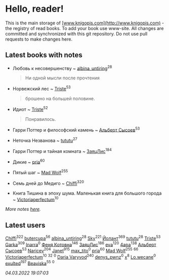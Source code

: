 # Hello, reader!
This is the main storage of [www.knigopis.com](http://www.knigopis.com) - the registry of read books.
To add your book use www-site. All changes are committed and synchronized with this git repository.
Do not use pull requests to make changes here.


## Latest books with notes
* Любовь к несовершенству ~ [albina_untiring](users/257/2579695-vkontakte)<sup>28</sup>
    > Ни одной мысли после прочтения

* Норвежский лес ~ [Triste](users/517/5175580462988229760-mailru)<sup>53</sup>
    > брошено на большей половине.

* Идиот ~ [Triste](users/517/5175580462988229760-mailru)<sup>52</sup>
    > Понравилось.

* Гарри Поттер и философский камень ~ [Альберт Сысоев](users/474/47446642-vkontakte)<sup>53</sup>

* Неточка Незванова ~ [tututu](users/135/135685382-vkontakte)<sup>27</sup>

* Гарри Поттер и тайная комната ~ [ЗаяцЛис](users/112/112388384595246311466-google)<sup>184</sup>

* Дикие ~ [pria](users/128/128917939-vkontakte)<sup>60</sup>

* Пятый шаг ~ [Mad Wolf](users/947/94738840-vkontakte)<sup>255</sup>

* Семь дней до Медиго ~ [Chiffi](users/105/105831994080785626680-google)<sup>320</sup>

* Книга Тишина в эпоху шума. Маленькая книга для большого города ~ [Victoriaperfectum](users/117/117396356938980769291-google)<sup>10</sup>


_More notes [here](latest_books_with_notes.md)._


## Latest users
[Chiffi](users/105/105831994080785626680-google)<sup>322</sup> 
[butercupa](users/193/193697993-vkontakte)<sup>56</sup> 
[albina_untiring](users/257/2579695-vkontakte)<sup>28</sup> 
[Sky](users/118/118049897850017649660-googleplus)<sup>221</sup> 
[Йолант](users/104/104690883692185089260-google)<sup>369</sup> 
[tututu](users/135/135685382-vkontakte)<sup>28</sup> 
[Triste](users/517/5175580462988229760-mailru)<sup>53</sup> 
[Garka](users/115/115753719718250012620-google)<sup>309</sup> 
[Inarra](users/101/101055787251601973291-google)<sup>0</sup> 
[Феня Котовна](users/109/109746193906459706720-google)<sup>146</sup> 
[ЗаяцЛис](users/112/112388384595246311466-google)<sup>186</sup> 
[eva](users/111/111656270551033014778-google)<sup>120</sup> 
[4apa](users/117/117392596378069249667-google)<sup>138</sup> 
[Альберт Сысоев](users/474/47446642-vkontakte)<sup>53</sup> 
[Naricev](users/107/107090515204537133928-google)<sup>204</sup> 
[Janet](users/108/108113656204404967440-google)<sup>915</sup> 
[max_tito](users/109/10967144-vkontakte)<sup>0</sup> 
[pria](users/128/128917939-vkontakte)<sup>60</sup> 
[Mad Wolf](users/947/94738840-vkontakte)<sup>255</sup> 
[](users/153/1537586159620888-facebook)<sup>66</sup> 
[Victoriaperfectum](users/117/117396356938980769291-google)<sup>10</sup> 
[](users/118/118248226132797004598-google)<sup>32</sup> 
[](users/108/108602903446726240227-google)<sup>0</sup> 
[Daria Varyvod](users/829/829893410524253-facebook)<sup>240</sup> 
[denys_pwnz](users/421/421114755-vkontakte)<sup>0</sup> 
[x](users/104/104714960785244441663-google)<sup>8</sup> 
[Lo.wecane](users/104/104796862760252606871-google)<sup>0</sup> 
[exulted](users/100/100599204551896265722-google)<sup>197</sup> 
[Beaviska](users/102/10202544960024508-facebook)<sup>55</sup> 
[](users/108/108355317006178724444-google)<sup>0</sup> 


_04.03.2022 19:07:03_
